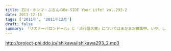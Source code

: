 ```yaml
---
title: 石川・ホンマ・ぶるんのBe-SIDE Your Life! vol.293-2
date: 2011-12-16
tags: ['2011年', '2011年12月']
draft: false
summary: 「リスナーバロンドール」と「流行語大賞」についてはまだまだ募集中。いや、しかしそこまで集中して聴いてくれる人がいるってことはこのテキトー番組だけどテキトー過ぎるのもいけませんな。NAMAE
---
```


http://project-phi.ddo.jp/ishikawa/ishikawa293_2.mp3
